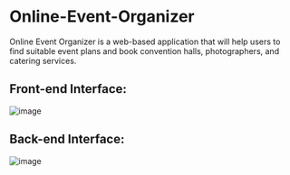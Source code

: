 # Online-Event-Organizer

Online Event Organizer is a web-based application that will help users to find suitable event plans and book convention halls, photographers, and catering services.

## Front-end Interface:

![image](https://user-images.githubusercontent.com/81244301/214087599-9cabbb8d-34e7-4389-a524-c84b4e810454.png)

## Back-end Interface:

![image](https://user-images.githubusercontent.com/81244301/214087688-12954ce3-fadc-4b4e-85a4-491d16676025.png)
